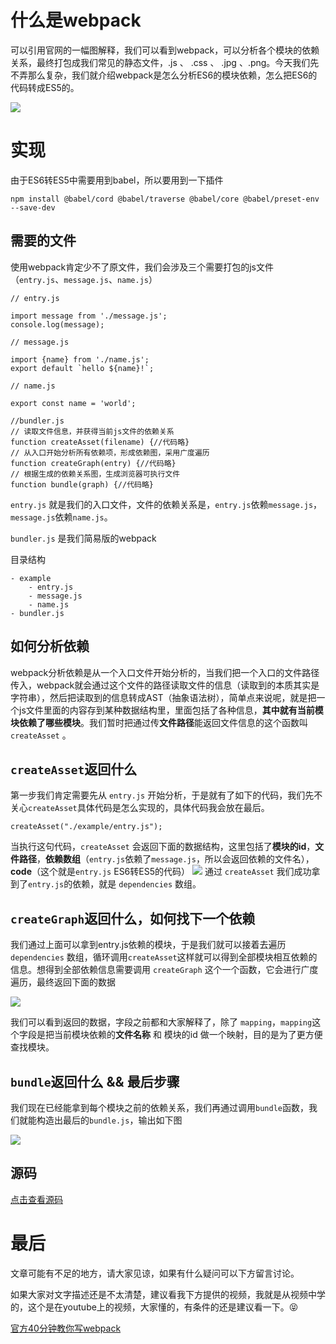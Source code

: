 # 什么是webpack
可以引用官网的一幅图解释，我们可以看到webpack，可以分析各个模块的依赖关系，最终打包成我们常见的静态文件，.js 、 .css 、 .jpg 、.png。今天我们先不弄那么复杂，我们就介绍webpack是怎么分析ES6的模块依赖，怎么把ES6的代码转成ES5的。

![](https://user-gold-cdn.xitu.io/2019/3/2/1693ed9df7905766?w=2124&h=928&f=png&s=153846)

# 实现
由于ES6转ES5中需要用到babel，所以要用到一下插件

`npm install @babel/cord @babel/traverse @babel/core @babel/preset-env --save-dev`
## 需要的文件
使用webpack肯定少不了原文件，我们会涉及三个需要打包的js文件（`entry.js`、`message.js`、`name.js`）

```
// entry.js

import message from './message.js';
console.log(message);
```
```
// message.js

import {name} from './name.js';
export default `hello ${name}!`;
```
```
// name.js

export const name = 'world';
```
``` 
//bundler.js 
// 读取文件信息，并获得当前js文件的依赖关系
function createAsset(filename) {//代码略}
// 从入口开始分析所有依赖项，形成依赖图，采用广度遍历
function createGraph(entry) {//代码略}
// 根据生成的依赖关系图，生成浏览器可执行文件
function bundle(graph) {//代码略}
```
`entry.js` 就是我们的入口文件，文件的依赖关系是，`entry.js`依赖`message.js`，`message.js`依赖`name.js`。

`bundler.js` 是我们简易版的webpack


目录结构
```
- example
    - entry.js
    - message.js
    - name.js
- bundler.js
```

## 如何分析依赖
webpack分析依赖是从一个入口文件开始分析的，当我们把一个入口的文件路径传入，webpack就会通过这个文件的路径读取文件的信息（读取到的本质其实是字符串），然后把读取到的信息转成AST（抽象语法树），简单点来说呢，就是把一个js文件里面的内容存到某种数据结构里，里面包括了各种信息，**其中就有当前模块依赖了哪些模块**。我们暂时把通过传**文件路径**能返回文件信息的这个函数叫 `createAsset` 。

## `createAsset`返回什么
第一步我们肯定需要先从 `entry.js` 开始分析，于是就有了如下的代码，我们先不关心`createAsset`具体代码是怎么实现的，具体代码我会放在最后。
```
createAsset("./example/entry.js");
```
当执行这句代码，`createAsset` 会返回下面的数据结构，这里包括了**模块的id**，**文件路径**，**依赖数组**（`entry.js`依赖了`message.js`，所以会返回依赖的文件名），**code**（这个就是`entry.js` ES6转ES5的代码）
![](https://user-gold-cdn.xitu.io/2019/3/2/1693eee846b82ac0?w=1482&h=560&f=png&s=101080)
通过 `createAsset` 我们成功拿到了`entry.js`的依赖，就是 `dependencies` 数组。

## `createGraph`返回什么，如何找下一个依赖
我们通过上面可以拿到entry.js依赖的模块，于是我们就可以接着去遍历`dependencies` 数组，循环调用`createAsset`这样就可以得到全部模块相互依赖的信息。想得到全部依赖信息需要调用 `createGraph` 这个一个函数，它会进行广度遍历，最终返回下面的数据

![](https://user-images.githubusercontent.com/15076030/53696618-e8055b80-3e03-11e9-82b6-83b81f5cd82a.png)

我们可以看到返回的数据，字段之前都和大家解释了，除了 `mapping`，`mapping`这个字段是把当前模块依赖的**文件名称** 和 模块的id 做一个映射，目的是为了更方便查找模块。

## `bundle`返回什么 && 最后步骤
我们现在已经能拿到每个模块之前的依赖关系，我们再通过调用`bundle`函数，我们就能构造出最后的`bundle.js`，输出如下图

![](https://user-images.githubusercontent.com/15076030/53690721-1efb5300-3dab-11e9-9f9b-b4ef4c0691da.png)


## 源码
[点击查看源码](https://github.com/dykily/simple_webpack/blob/master/bundler.js)
# 最后
文章可能有不足的地方，请大家见谅，如果有什么疑问可以下方留言讨论。

如果大家对文字描述还是不太清楚，建议看我下方提供的视频，我就是从视频中学的，这个是在youtube上的视频，大家懂的，有条件的还是建议看一下。😝

[官方40分钟教你写webpack](https://www.youtube.com/watch?v=Gc9-7PBqOC8&list=LLHK1mTHpwrUeYgF5gu-Kd4g)
